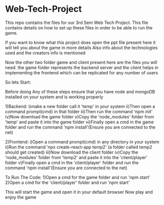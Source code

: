 # Web-Tech-Project

This repo contains the files for our 3rd Sem Web Tech Project.
This file contains details on how to set up these files in order to be able to run the game.

If you want to know what this project does open the ppt file present here it will tell you about the game in more details
Also info about the technologies used and the creators info is mentioned

Now the other two folder game and client present here are the files you will need.
the game folder represents the backend server and the client helps in implementing the frontend 
which can be replicated for any number of users

So lets Start:

Before doing Any of these steps ensure that you have node and mongoDB installed on your system and is working properly

1)Backend: 
    i)make a new folder call it 'temp' in your system 
    ii)Then open a command prompt(cmd) in that folder
    iii)Then run the command 'npm init'
    iv)Now download the game folder 
    v)Copy the 'node_modules' folder from 'temp' and paste it into the game folder
    vi)Finally open a cmd in the game folder and run the command 'npm install'(Ensure you are connected to the net)


2)Frontend:
    i)Open a command prompt(cmd) in any directory in your system  
    ii)Run the command 'npx create-react-app temp2' (a folder called temp2 should get created)
    iii)Now download the client folder 
    iv)Copy the 'node_modules' folder from 'temp2' and paste it into the 'client/player' folder
    v)Finally open a cmd in the 'client/player' folder and run the command 'npm install'(Ensure you are connected to the net)



To Run The Code:
1)Open a cmd for the game folder and run 'npm start'
2)Open a cmd for the 'client/player' folder and run 'npm start'
 
This will start the game and open it in your default browser
Now play and enjoy the game

